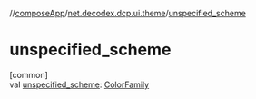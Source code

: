 //[composeApp](../../index.md)/[net.decodex.dcp.ui.theme](index.md)/[unspecified_scheme](unspecified_scheme.md)

# unspecified_scheme

[common]\
val [unspecified_scheme](unspecified_scheme.md): [ColorFamily](-color-family/index.md)
